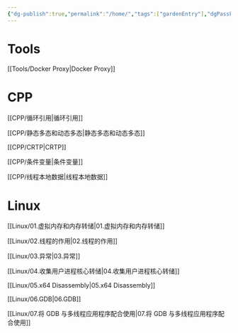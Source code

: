 ```yaml
---
{"dg-publish":true,"permalink":"/home/","tags":["gardenEntry"],"dgPassFrontmatter":true}
---
```




# Tools

[[Tools/Docker Proxy\|Docker Proxy]]


# CPP

[[CPP/循环引用\|循环引用]]

[[CPP/静态多态和动态多态\|静态多态和动态多态]]

[[CPP/CRTP\|CRTP]]

[[CPP/条件变量\|条件变量]]

[[CPP/线程本地数据\|线程本地数据]]
# Linux

[[Linux/01.虚拟内存和内存转储\|01.虚拟内存和内存转储]]

[[Linux/02.线程的作用\|02.线程的作用]]

[[Linux/03.异常\|03.异常]]

[[Linux/04.收集用户进程核心转储\|04.收集用户进程核心转储]]

[[Linux/05.x64 Disassembly\|05.x64 Disassembly]]

[[Linux/06.GDB\|06.GDB]]

[[Linux/07.将 GDB 与多线程应用程序配合使用\|07.将 GDB 与多线程应用程序配合使用]]

